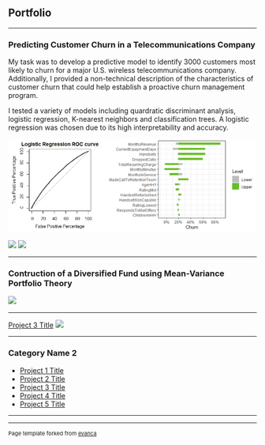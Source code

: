 ## Portfolio

---

### Predicting Customer Churn in a Telecommunications Company

My task was to develop a predictive model to identify 3000 customers most likely to churn for a major U.S. wireless telecommunications company. Additionally, I provided a non-technical description of the characteristics of customer churn that could help establish a proactive churn management program.

I tested a variety of models including quardratic discriminant analysis, logistic regression, K-nearest neighbors and classification trees. A logistic regression was chosen due to its high interpretability and accuracy. 

<img src="Projects/Predicting Customer Churn/Image for churn.jpg?raw=true"/>

[![](https://img.shields.io/badge/-R-white?logo=data:image/png;base64,iVBORw0KGgoAAAANSUhEUgAAAAcAAAAFCAMAAAC+RAbqAAAAVFBMVEUkaLtGebYeZrpmha27vcB9kKsqaLJHcEy1tbi4ur2wqaasrLCzs7U3dL80cry9v8KIoL6wsrYPX8Cpqa2trrO0tbkcYa8hZrYYXq1ifaFJdapafaiTrNhfAAAAHHRSTlPqu6Nw0ZvcACrEHIV+p6ahXbMssV3wzOFwUXGykwqUQgAAAC5JREFUCNcFwYUBACAAA6DZ3a3//ylAJ26K0+Amh0gEhq+g66E3ASkPlGXrzv0BHk4BslaTwTwAAAAASUVORK5CYII=)](#) [![](https://img.shields.io/badge/Jupyter-white?logo=Jupyter)](#)

---
### Contruction of a Diversified Fund using Mean-Variance Portfolio Theory


<img src="images/dummy_thumbnail.jpg?raw=true"/>

---
[Project 3 Title](http://example.com/)
<img src="images/dummy_thumbnail.jpg?raw=true"/>

---

### Category Name 2

- [Project 1 Title](http://example.com/)
- [Project 2 Title](http://example.com/)
- [Project 3 Title](http://example.com/)
- [Project 4 Title](http://example.com/)
- [Project 5 Title](http://example.com/)

---




---
<p style="font-size:11px">Page template forked from <a href="https://github.com/evanca/quick-portfolio">evanca</a></p>
<!-- Remove above link if you don't want to attibute -->
